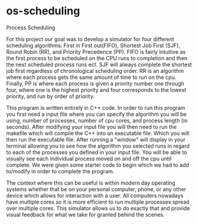 # os-scheduling
Process Scheduling


  <p>For this project our goal was to develop a simulator for four different scheduling algorithms: First in First out(FIFO), Shortest Job First (SJF), Round Robin (RR), and  Priority Precedence (PP). FIFO is fairly intuitive as the first process to be scheduled on the CPU runs to completion and then the next scheduled process runs ect. SJF will always complete the shortest job first regardless of chronological scheduling order. RR is an algorithm where each process gets the same amount of time to run on the cpu. Finally, PP is where each process is given a priority number one through four, where one is the highest priority and four corresponds to the lowest priority, and run by order of priority. </p>
 <p> This program is written entirely in C++ code. In order to run this program you first need a input file where you can specify the algorithm you will be using, number of processes, number of cpu cores, and process length (in seconds). After modifying your input file you will then need to run the makefile which will compile the C++ into an executable file. Which you will then run the executable file. After running a "window" will display in your terminal allowing you to see how the algorithm you selected runs in regard to each of the processes you defined in your input file. You will be able to visually see each individual process moved on and off the cpu until complete. We were given some starter code to begin which we had to add to/modify in order to complete the program. </p>
  <p>The context where this can be useful is within modern day operating systems whether that be on your personal computer, phone, or any other device which allows for interaction with a user. All computers nowadays have multiple cores so it is more efficient to run multiple processes spread over multiple cores. This simulator allows us to do exactly that and provide visual feedback for what we take for granted behind the scenes.</p>  
    
